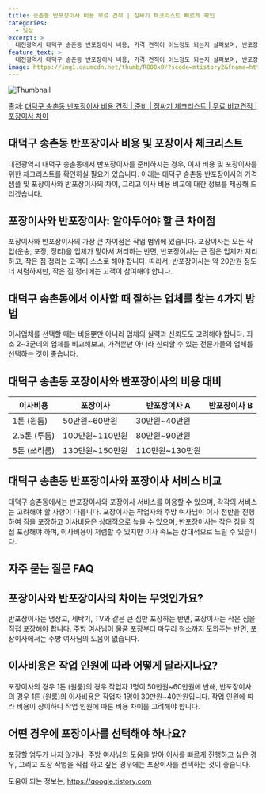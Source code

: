 ```yaml
---
title: 송촌동 반포장이사 비용 무료 견적 | 짐싸기 체크리스트 빠르게 확인
categories:
  - 일상
excerpt: >
  대전광역시 대덕구 송촌동 반포장이사 비용, 가격 견적이 어느정도 되는지 살펴보며, 반포장이사를 준비함에 있어 짐싸기 준비 체크리스트가 무엇인지 보겠습니다. 마지막으로 포장이사와 차이점을 통해 무료 비교견적으로 어떤 것이 더 합리적인 선택인지 공유 드립니다.대덕구 송촌동 포장이사 견적 샘플 보기 👈 클릭대덕구 송촌동 포장이사 가격 살펴보기 👈 클릭대덕구 송촌동 반포장이사 평균 이사 비용평수대덕구 송촌동 평균 이사 비용원룸 이사9평 이하 (1톤)30만원~투룸/쓰리룸 이사16평 ~ 20평 (2.5톤)80만원~쓰리룸 이사21평 (5톤) ~110만원~우리집 무료 이사견적 받기 👈 클릭포장 vs 반포장: 알아두어야 할 큰 차이점포장이사와 반포장이사의 가장 큰 차이점은 작업 범위에 있습니다.포장이사는 모든 작업..
feature_text: >
  대전광역시 대덕구 송촌동 반포장이사 비용, 가격 견적이 어느정도 되는지 살펴보며, 반포장이사를 준비함에 있어 짐싸기 준비 체크리스트가 무엇인지 보겠습니다. 마지막으로 포장이사와 차이점을 통해 무료 비교견적으로 어떤 것이 더 합리적인 선택인지 공유 드립니다.대덕구 송촌동 포장이사 견적 샘플 보기 👈 클릭대덕구 송촌동 포장이사 가격 살펴보기 👈 클릭대덕구 송촌동 반포장이사 평균 이사 비용평수대덕구 송촌동 평균 이사 비용원룸 이사9평 이하 (1톤)30만원~투룸/쓰리룸 이사16평 ~ 20평 (2.5톤)80만원~쓰리룸 이사21평 (5톤) ~110만원~우리집 무료 이사견적 받기 👈 클릭포장 vs 반포장: 알아두어야 할 큰 차이점포장이사와 반포장이사의 가장 큰 차이점은 작업 범위에 있습니다.포장이사는 모든 작업..
image: https://img1.daumcdn.net/thumb/R800x0/?scode=mtistory2&fname=https%3A%2F%2Fblog.kakaocdn.net%2Fdn%2FKBP0s%2FbtsHb6SgMBG%2FjK1vTrK6X2XYgKru26KkEk%2Fimg.webp
---
```


![Thumbnail](https://img1.daumcdn.net/thumb/R800x0/?scode=mtistory2&fname=https%3A%2F%2Fblog.kakaocdn.net%2Fdn%2FKBP0s%2FbtsHb6SgMBG%2FjK1vTrK6X2XYgKru26KkEk%2Fimg.webp)

<p>출처: <a href="https://qoogle.tistory.com/9643" rel="dofollow">대덕구 송촌동 반포장이사 비용 견적 | 준비 | 짐싸기 체크리스트 | 무료 비교견적 | 포장이사 차이</a> </p>

## 대덕구 송촌동 반포장이사 비용 및 포장이사 체크리스트

대전광역시 대덕구 송촌동에서 반포장이사를 준비하시는 경우, 이사 비용 및 포장이사를 위한 체크리스트를 확인하실 필요가 있습니다. 아래는
대덕구 송촌동 반포장이사의 가격 샘플 및 포장이사와 반포장이사의 차이, 그리고 이사 비용 비교에 대한 정보를 제공해 드리겠습니다.

## **포장이사와 반포장이사: 알아두어야 할 큰 차이점**

포장이사와 반포장이사의 가장 큰 차이점은 작업 범위에 있습니다. 포장이사는 모든 작업(운송, 포장, 정리)을 업체가 맡아서 처리하는 반면,
반포장이사는 큰 짐은 업체가 처리하고, 작은 짐 정리는 고객이 스스로 해야 합니다. 따라서, 반포장이사는 약 20만원 정도 더 저렴하지만,
작은 짐 정리에는 고객이 참여해야 합니다.

## **대덕구 송촌동에서 이사할 때 잘하는 업체를 찾는 4가지 방법**

이사업체를 선택할 때는 비용뿐만 아니라 업체의 실력과 신뢰도도 고려해야 합니다. 최소 2~3군데의 업체를 비교해보고, 가격뿐만 아니라 신뢰할
수 있는 전문가들의 업체를 선택하는 것이 좋습니다.

## **대덕구 송촌동 포장이사와 반포장이사의 비용 대비**

**이사비용** | **포장이사** | **반포장이사 A** | **반포장이사 B**  
---|---|---|---  
1톤 (원룸) | 50만원~60만원 | 30만원~40만원  
2.5톤 (투룸) | 100만원~110만원 | 80만원~90만원  
5톤 (쓰리룸) | 130만원~150만원 | 110만원~130만원  
  
## **대덕구 송촌동 반포장이사와 포장이사 서비스 비교**

대덕구 송촌동에서는 반포장이사와 포장이사 서비스를 이용할 수 있으며, 각각의 서비스는 고려해야 할 사항이 다릅니다. 포장이사는 작업자와 주방
여사님이 이사 전반을 진행하여 짐을 포장하고 이사비용은 상대적으로 높을 수 있으며, 반포장이사는 작은 짐을 직접 포장해야 하며, 이사비용이
저렴할 수 있지만 이사 속도는 상대적으로 느릴 수 있습니다.

## **자주 묻는 질문 FAQ**

## **포장이사와 반포장이사의 차이는 무엇인가요?**

반포장이사는 냉장고, 세탁기, TV와 같은 큰 짐만 포장하는 반면, 포장이사는 작은 짐을 직접 포장해야 합니다. 주방 여사님이 물품 포장부터
마무리 청소까지 도와주는 반면, 포장이사에서는 주방 여사님의 도움이 없습니다.

## **이사비용은 작업 인원에 따라 어떻게 달라지나요?**

포장이사의 경우 1톤 (원룸)의 경우 작업자 1명이 50만원~60만원에 반해, 반포장이사의 경우 1톤 (원룸)의 이사비용은 작업자 1명이
30만원~40만원입니다. 작업 인원에 따라 비용이 상이하니 작업 인원에 따른 비용 차이를 고려해야 합니다.

## **어떤 경우에 포장이사를 선택해야 하나요?**

포장할 엄두가 나지 않거나, 주방 여사님의 도움을 받아 이사를 빠르게 진행하고 싶은 경우, 그리고 포장 작업을 직접 하고 싶은 경우에는
포장이사를 선택하는 것이 좋습니다.

 

도움이 되는 정보는, <a href="https://qoogle.tistory.com" rel="dofollow">https://qoogle.tistory.com</a>


